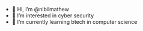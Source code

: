 - 👋 Hi, I’m @nibilmathew
- 👀 I’m interested in cyber security
- 🌱 I’m currently learning btech in computer science
<!---
nibilmathew/nibilmathew is a ✨ special ✨ repository because its `README.md` (this file) appears on your GitHub profile.
You can click the Preview link to take a look at your changes.
--->
